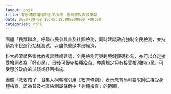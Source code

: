 ```yaml
---
layout: post
title: 有團體建議強制全民檢測　倡檢測與派錢掛勾
date: 2020-09-08 16:45:18.000000000 +08:00
categories: rthk
---
```


團體「民眾聯席」呼籲市民參與普及社區檢測，同時建議政府強制全民檢測，並持續為市民進行抽樣測試，以盡快重啟本港經濟。

科大經濟學系榮休教授雷鼎鳴建議，全民檢測可與跨境健康碼掛勾，亦可以介定接受檢測者為「好市民」，日後可優先接種疫苗，亦應規定只有接受檢測的市民，可受惠於政府的派錢或紓困措施。

團體「救救孩子」召集人柯朝暉引用《教育條例》，表示教育局可要求師生接受身體檢查，認為普及社區檢測屬條例中「身體檢查」的範圍。
